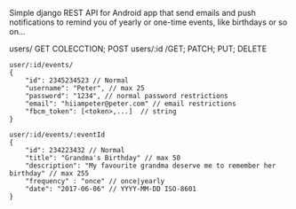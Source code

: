 Simple django REST API for Android app that send emails and push notifications to remind you of yearly or one-time events, like birthdays or so on...

users/ GET COLECCTION; POST
users/:id /GET; PATCH; PUT; DELETE

```
user/:id/events/
{
    "id": 2345234523 // Normal
    "username": "Peter", // max 25
    "password": "1234", // normal password restrictions
    "email": "hiiampeter@peter.com" // email restrictions
    "fbcm_token": [<token>,...]  // string
}
```

```
user/:id/events/:eventId
{
    "id": 234223432 // Normal
    "title": "Grandma's Birthday" // max 50
    "description": "My favourite grandma deserve me to remember her birthday" // max 255
    "frequency" : "once" // once|yearly
    "date": "2017-06-06" // YYYY-MM-DD ISO-8601
}
```
